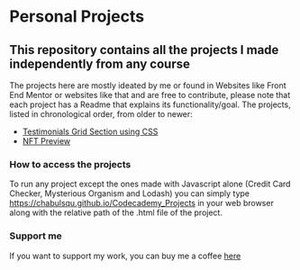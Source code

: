 # Personal Projects
## This repository contains all the projects I made independently from any course

The projects here are mostly ideated by me or found in Websites like Front End Mentor or websites like that and are free to contribute, please note that each project has a Readme that explains its functionality/goal.
The projects, listed in chronological order, from older to newer: 
- [Testimonials Grid Section using CSS](/Testimonials/testimonials.html)
- [NFT Preview](./nft_preview/nft.html)

### How to access the projects
To run any project except the ones made with Javascript alone (Credit Card Checker, Mysterious Organism and Lodash) you can simply type https://chabulsqu.github.io/Codecademy_Projects in your web browser along with the relative path of the .html file of the project.

### Support me
If you want to support my work, you can buy me a coffee [here](https://www.buymeacoffee.com/mateof)
